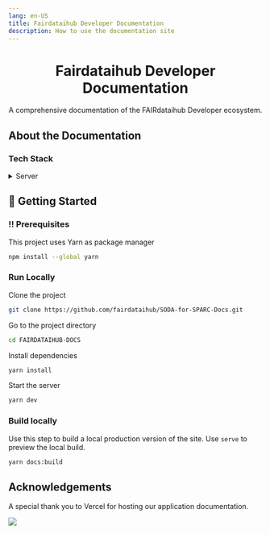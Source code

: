 ```yaml
---
lang: en-US
title: Fairdataihub Developer Documentation
description: How to use the documentation site
---
```


<div align="center">

  <h1>Fairdataihub Developer Documentation</h1>
  
  <p>
    A comprehensive documentation of the FAIRdataihub Developer ecosystem.
  </p>
</div>

## About the Documentation

### Tech Stack

<details>
  <summary>Server</summary>
  <ul>
    <li><a href="https://v1.vuepress.vuejs.org/guide/#introduction">Vuepress</a></li>
  </ul>
</details>

## :toolbox: Getting Started

### :bangbang: Prerequisites

This project uses Yarn as package manager

```bash
npm install --global yarn
```

### Run Locally

Clone the project

```bash
git clone https://github.com/fairdataihub/SODA-for-SPARC-Docs.git
```

Go to the project directory

```bash
cd FAIRDATAIHUB-DOCS
```

Install dependencies

```bash
yarn install
```

Start the server

```bash
yarn dev
```

### Build locally

Use this step to build a local production version of the site. Use `serve` to preview the local build.

```bash
yarn docs:build
```

## Acknowledgements

A special thank you to Vercel for hosting our application documentation.

![](https://www.datocms-assets.com/31049/1618983297-powered-by-vercel.svg)
